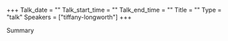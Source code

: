 +++
Talk_date = ""
Talk_start_time = ""
Talk_end_time = ""
Title = ""
Type = "talk"
Speakers = ["tiffany-longworth"]
+++

Summary